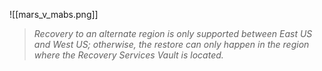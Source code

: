 ![[mars_v_mabs.png]]

>*Recovery to an alternate region is only supported between East US and West US; otherwise, the restore can only happen in the region where the Recovery Services Vault is located.*

